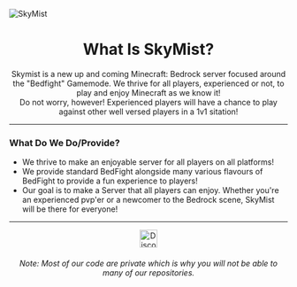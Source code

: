 ![SkyMist](https://cdn.discordapp.com/attachments/966368014930968646/980429683084627978/New_Project_4CF6F6A.png)
<div align="center">
  
# What Is SkyMist?
Skymist is a new up and coming Minecraft: Bedrock server focused around the "Bedfight" Gamemode. We thrive for all players, experienced or not, to play and enjoy Minecraft as we know it! <br/>
Do not worry, however! Experienced players will have a chance to play against other well versed players in a 1v1 sitation! <br/>
  </div>
  <hr/>

### What Do We Do/Provide?

- We thrive to make an enjoyable server for all players on all platforms!
- We provide standard BedFight alongside many various flavours of BedFight to provide a fun experience to players! 
- Our goal is to make a Server that all players can enjoy. Whether you're an experienced pvp'er or a newcomer to the Bedrock scene, SkyMist will be there for everyone!

<hr/>
<div align="center">
<a href="https://discord.gg/HJgM9WSTrw" target="_blank">
<img src="https://discord.com/assets/9f6f9cd156ce35e2d94c0e62e3eff462.png" width="32px" alt="Discord">
  </a>
</div>

<div align="center">
  
###### Note: Most of our code are private which is why you will not be able to many of our repositories.
  
  </div>
